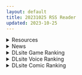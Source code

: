 ```yaml
---
layout: default
title: 20231025 RSS Reader
updated: 2023-10-25
---
```


<details class='content-parent'>
<summary>
Resources
</summary>
<details class='content-child'>
<summary>
<span class='rss-title'> 自制恋活KKS语音性格移植到KK </span> <a class='rss-link' href='https://gmgard.com/gm123952' target='_blank'>&nbsp;</a>
<div class='rss-published'> 🕛 20231024 14:30:09</div>
</summary>
<img src="https://static.gmgard.us/Images/upload/34012241708345141.jpg" /><br /><p>自制</p>
</details>
<details class='content-child'>
<summary>
<span class='rss-title'> [日系/合集][HINJYAKU]奴隷王女等15本[重口/洗脑] </span> <a class='rss-link' href='https://gmgard.com/gm123953' target='_blank'>&nbsp;</a>
<div class='rss-published'> 🕛 20231024 13:46:09</div>
</summary>
<img src="https://static.gmgard.us/Images/upload/19835241947440373.jpg" /><br /><p>[HINJYAKU] SLAVE BLADE (BAMBOO BLADE)
[HINJYAKU] マイ=ナ○メ素股
[HINJYAKU] 人形化シールで、人生すべてをラブドールとしてキモブタオッサンに捧げさせられた女の子のお話
[HINJYAKU] 奴隷王女
[HINJYAKU] 気づいたら、いつの間にかキモブタ男のオチ○ポ穴に作り変えられていた女の子のお話
[HINJYAKU] 気づいたら、いつ</p>
</details>
<details class='content-child'>
<summary>
<span class='rss-title'> [合集][MMD] 作品×19 [截止至2023.10.1] (by MysteriousHB) </span> <a class='rss-link' href='https://gmgard.com/gm123955' target='_blank'>&nbsp;</a>
<div class='rss-published'> 🕛 20231024 12:32:05</div>
</summary>
<img src="https://static.gmgard.us/Images/upload/12098242032056444.jpg" /><br /><p>推荐一位不错的MMD作者---MysteriousHB。作品实用好撸，色气满满。感兴趣的绅士可以去支持一下。</p>
</details>
<details class='content-child'>
<summary>
<span class='rss-title'> [无修正][未知字幕组][milky] 21時の女 ~ニュースキャスター 桂木美紀 1-3 </span> <a class='rss-link' href='https://gmgard.com/gm123954' target='_blank'>&nbsp;</a>
<div class='rss-published'> 🕛 20231024 12:23:22</div>
</summary>
<img src="https://iili.io/JKGa8pS.gif" /><br /><p>女主持人在电视台自慰被人看见之后 被人威胁</p>
</details>
<details class='content-child'>
<summary>
<span class='rss-title'> 【新汉化作品】[自购][无码][Nemesis] 魅魔少女 无码汉化硬盘版[官方中日英文][1.2G][BDOD] </span> <a class='rss-link' href='https://www.south-plus.net/read.php?tid=1984835' target='_blank'>&nbsp;</a>
<div class='rss-published'> 🕛 20231024 11:02:16</div>
</summary>
<img src='https://img.imoutomoe.net/\images/2023/10/24/1b573892329aa13ac.jpg'/>
<img src='https://cdn.akamai.steamstatic.com/steam/apps/1778330/header_schinese.jpg?t=1698134222'/>
研究员里欧在到职第一天便被告知需要照料某种神秘生物，而那生物竟是一名需要以精液 ..
</details>
<details class='content-child'>
<summary>
<span class='rss-title'> [无码][P站ID=18800957][an-telin]作品合集 截止至23.10.11[300M] </span> <a class='rss-link' href='https://gmgard.com/gm123950' target='_blank'>&nbsp;</a>
<div class='rss-published'> 🕛 20231024 05:45:52</div>
</summary>
<img src="https://static.gmgard.us/Images/upload/56719241004223838.jpg" /><br /><p>(秋季例大祭9) [ねこもも喫茶館] Tranquil Shimmer (東方Project)
2020-10-08-アビゲイル・ウィリアムズ v3-1477552
2020-10-08-殺生院リリィ FGO ver3-1477457
2020-10-31-Paimonn Chan in 20.10.31-1550685
2020-11-22-2020-11-22 and past works-1</p>
</details>
<details class='content-child'>
<summary>
<span class='rss-title'> 【新汉化作品】[自购][1000-REKA] 早咲きのくろゆり/ 提早绽放的黑百合 汉化硬盘版[官方中日文][1.69G][BDOD] </span> <a class='rss-link' href='https://www.south-plus.net/read.php?tid=1984540' target='_blank'>&nbsp;</a>
<div class='rss-published'> 🕛 20231024 05:28:33</div>
</summary>
<img src='https://img.imoutomoe.net/\images/2023/10/23/1920d116729f88ffe.jpg'/>
<img src='https://img.imoutomoe.net/\images/2023/10/23/2070aa89a69ddf5e1.jpg'/>
<img src='https://cdn.akamai.steamstatic.com/steam/apps/1931940/header_schinese.jpg?t=1696048227'/>
那或许是在冬季提早绽放且 ..
</details>

</details>
<details class='content-parent'>
<summary>
News
</summary>

</details>
<details class='content-parent'>
<summary>
DLsite Game Ranking
</summary>
<details class='content-child'>
<summary>
<span class='rss-title'> ハチナ怪異譚 [八角家] </span> <a class='rss-link' href='https://www.dlsite.com/maniax/work/=/product_id/RJ431925.html' target='_blank'>&nbsp;</a>
<div class='rss-published'> 🕛 20231025 13:09:50</div>
</summary>
<img src ="http://img.dlsite.jp/modpub/images2/work/doujin/RJ432000/RJ431925_img_main.jpg"/><br/>ぴっちりインナー和装少女が催眠・拘束・状態異常まみれになりながら戦う濃厚Hアクション
</details>
<details class='content-child'>
<summary>
<span class='rss-title'> 護身術道場 秘密のNTRレッスン -葵編- [WAKUWAKU] </span> <a class='rss-link' href='https://www.dlsite.com/maniax/work/=/product_id/RJ01083821.html' target='_blank'>&nbsp;</a>
<div class='rss-published'> 🕛 20231025 13:09:50</div>
</summary>
<img src ="http://img.dlsite.jp/modpub/images2/work/doujin/RJ01084000/RJ01083821_img_main.jpg"/><br/>護身術道場 秘密のNTRレッスンのDLCをプレイする為には、別途ゲーム本体が必要です。山神の娘である葵ちゃんと主人公のストーリーを描いています。
</details>
<details class='content-child'>
<summary>
<span class='rss-title'> 忍堕とし [まろん☆まろん] </span> <a class='rss-link' href='https://www.dlsite.com/maniax/work/=/product_id/RJ01052320.html' target='_blank'>&nbsp;</a>
<div class='rss-published'> 🕛 20231025 13:09:50</div>
</summary>
<img src ="http://img.dlsite.jp/modpub/images2/work/doujin/RJ01053000/RJ01052320_img_main.jpg"/><br/>クリックで簡単に調教が楽しめる おさわり調教シミュレーションゲーム!!!たくさんのシーンがあるため、飽きることなく調教を楽しめます!!!調教シーンはフルアニメ&フルボイス! Live2Dを利用したぬるぬると動くアニメーション調教を、ぜひ体感してください!
</details>
<details class='content-child'>
<summary>
<span class='rss-title'> 護身術道場 秘密のNTRレッスン [WAKUWAKU] </span> <a class='rss-link' href='https://www.dlsite.com/maniax/work/=/product_id/RJ01053661.html' target='_blank'>&nbsp;</a>
<div class='rss-published'> 🕛 20231025 13:09:50</div>
</summary>
<img src ="http://img.dlsite.jp/modpub/images2/work/doujin/RJ01054000/RJ01053661_img_main.jpg"/><br/>これはシミュレーション系のエロゲーで、ユーモアな要素が盛り込まれています。
</details>
<details class='content-child'>
<summary>
<span class='rss-title'> 【バイノーラル】自分を舐めているバイト先の褐色ギャル後輩に脚でボコられて給料奪われる泥沼人生 [DOKU-DOKU-SEN] </span> <a class='rss-link' href='https://www.dlsite.com/maniax/work/=/product_id/RJ01097002.html' target='_blank'>&nbsp;</a>
<div class='rss-published'> 🕛 20231025 13:09:50</div>
</summary>
<img src ="http://img.dlsite.jp/modpub/images2/work/doujin/RJ01098000/RJ01097002_img_main.jpg"/><br/>バイト先の後輩ギャルに弱みを握られ性的に弄ばれて、お金までも搾り取られる話。
</details>

</details>
<details class='content-parent'>
<summary>
DLsite Voice Ranking
</summary>
<details class='content-child'>
<summary>
<span class='rss-title'> チンカス掃除までしてくれる世話焼きな妹JKとの生活 [スイカ熟成保証委員会] </span> <a class='rss-link' href='https://www.dlsite.com/maniax/work/=/product_id/RJ01086281.html' target='_blank'>&nbsp;</a>
<div class='rss-published'> 🕛 20231025 13:09:53</div>
</summary>
<img src ="http://img.dlsite.jp/modpub/images2/work/doujin/RJ01087000/RJ01086281_img_main.jpg"/><br/>ある日、リビングでうたた寝をしていたあなたは、下腹部の妙な快感で目を覚ます。 美奈穂があなたのペニスを咥え、舌と唇で丹念にチンカス掃除をしていた──
</details>
<details class='content-child'>
<summary>
<span class='rss-title'> 双子ロリ爆乳の媚び媚びお兄ちゃん誘惑【ロリ爆乳の双子が大好きなお兄ちゃんをメロメロにして、気持ちいいお漏らしぴゅっぴゅをさせる話】 [常世常闇所々] </span> <a class='rss-link' href='https://www.dlsite.com/maniax/work/=/product_id/RJ01096800.html' target='_blank'>&nbsp;</a>
<div class='rss-published'> 🕛 20231025 13:09:53</div>
</summary>
<img src ="http://img.dlsite.jp/modpub/images2/work/doujin/RJ01097000/RJ01096800_img_main.jpg"/><br/>ロリ爆乳の双子が大好きな親戚のお兄ちゃんを誘惑して、メロメロにさせてしまう甘々なマゾ向けの話です。女の子達に結婚を迫られるお兄ちゃん…左右から柔らかくて大きいおっぱいを押し付けられたり、耳を小さなお口でしゃぶられたり、少しずつ双子の魅力にハマっていきます…お兄ちゃんは魅惑的なロリ姉妹に負けてしまうのでしょうか?CV みもりあいの様
</details>
<details class='content-child'>
<summary>
<span class='rss-title'> 【透き通る低音】隣の席の一ノ瀬さん。クールでダウナーな彼女との駆け引きえっち。 [桃色みんと] </span> <a class='rss-link' href='https://www.dlsite.com/maniax/work/=/product_id/RJ01075068.html' target='_blank'>&nbsp;</a>
<div class='rss-published'> 🕛 20231025 13:09:53</div>
</summary>
<img src ="http://img.dlsite.jp/modpub/images2/work/doujin/RJ01076000/RJ01075068_img_main.jpg"/><br/>あるきっかけで、“隣の席の一ノ瀬さん”のセフレになる事に…。お互いがヤりたい時にヤる関係…。そのクールな性格からは想像できない程に、彼女の性欲は強くて…。手コキする彼女の手が少し冷たい事…。彼女の秘所が火傷しそうなほどに熱い事…。最奥を突けば押し殺すように吐息を漏らす事を…。”僕”は知っている…。「私らセフレでしょ?何の用かって…セックスしかないじゃん…」
</details>
<details class='content-child'>
<summary>
<span class='rss-title'> JK精灵的异世界孕活 ～高个子丰满黑暗精灵的全力甜蜜榨精～ [青春×フェティシズム] </span> <a class='rss-link' href='https://www.dlsite.com/maniax/work/=/product_id/RJ01099196.html' target='_blank'>&nbsp;</a>
<div class='rss-published'> 🕛 20231025 13:09:53</div>
</summary>
<img src ="http://img.dlsite.jp/modpub/images2/work/doujin/RJ01100000/RJ01099196_img_main.jpg"/><br/>「甜蜜逆强〇」×「无知丰满黑暗精灵」×「异文化青春交流」你喜欢黑暗精灵吗? 这个黑暗精灵,无论哪里都十分丰满♪她将用压倒性的身体从你身上榨取精液♪ 被巨大的黑暗精灵的身体包裹,被逐渐地榨干精液的快感…你想尝试一下吗?
</details>
<details class='content-child'>
<summary>
<span class='rss-title'> 美魔女のレベルお貢ぎ射精【わる～い魔女姉妹がLv.100勇者にドスケベ誘惑をして、情けなぁいレベルお貢ぎ射精をさせる話】 [常世常闇所々] </span> <a class='rss-link' href='https://www.dlsite.com/maniax/work/=/product_id/RJ01070628.html' target='_blank'>&nbsp;</a>
<div class='rss-published'> 🕛 20231025 13:09:53</div>
</summary>
<img src ="http://img.dlsite.jp/modpub/images2/work/doujin/RJ01071000/RJ01070628_img_main.jpg"/><br/>わる～い魔女姉妹がLv.100勇者を誘惑して、レベルお貢ぎ射精をさせるマゾ向けの話です。序盤、Lv.100勇者は魔女の【ベラ】を圧倒します。しかし、勇者は【ベラ】のエッチな色仕掛けにハマってしまい、 レベルをお貢ぎしてしまいます…さらに魔女の【ルーナ】に甘い誘惑されて… 勇者は魔女姉妹の誘惑に打ち勝つことができるのでしょうか?  CV 野上菜月様,陽向葵ゅか様
</details>

</details>
<details class='content-parent'>
<summary>
DLsite Comic Ranking
</summary>
<details class='content-child'>
<summary>
<span class='rss-title'> 女装少年ヒーローのきみが邪悪な組織でTSして淫らな女幹部に堕ちるまんがートランスダークエグゼクティブー [やせうまロール] </span> <a class='rss-link' href='https://www.dlsite.com/maniax/work/=/product_id/RJ01107266.html' target='_blank'>&nbsp;</a>
<div class='rss-published'> 🕛 20231025 13:09:55</div>
</summary>
<img src ="http://img.dlsite.jp/modpub/images2/work/doujin/RJ01108000/RJ01107266_img_main.jpg"/><br/>ピッチリスゥツの女装少年ヒーローが心の闇をくすぐられTS!むっちりギチギチ緊縛スゥツの巨乳女幹部に堕ちる!淫紋やニプルファックも!前作見てなくても大丈夫!裸なし全編テカテカツヤツヤラバースーツ!
</details>
<details class='content-child'>
<summary>
<span class='rss-title'> 就算中了感觉遮断催眠后被侵犯阴蒂和尿道我也绝不会输!!? [私が一番かわいい] </span> <a class='rss-link' href='https://www.dlsite.com/maniax/work/=/product_id/RJ01109220.html' target='_blank'>&nbsp;</a>
<div class='rss-published'> 🕛 20231025 13:09:55</div>
</summary>
<img src ="http://img.dlsite.jp/modpub/images2/work/doujin/RJ01110000/RJ01109220_img_main.jpg"/><br/>感觉遮断催眠!阴蒂被不断摩擦加上尿道被细细侵犯的快感不断积累,随着催眠的解除一口气向我袭来!!
</details>
<details class='content-child'>
<summary>
<span class='rss-title'> ヒル○ャールの肉床～波沫の章～ [可老家] </span> <a class='rss-link' href='https://www.dlsite.com/maniax/work/=/product_id/RJ01100852.html' target='_blank'>&nbsp;</a>
<div class='rss-published'> 🕛 20231025 13:09:55</div>
</summary>
<img src ="http://img.dlsite.jp/modpub/images2/work/doujin/RJ01101000/RJ01100852_img_main.jpg"/><br/>敗北したヒロインが魔物に捕まり、日々輪姦され、やがて孕み袋肉奴隷に堕ちる話。
</details>
<details class='content-child'>
<summary>
<span class='rss-title'> ゴブリンの巣穴  巣穴の性態辞典 + patch.6 言語アップグレードデータ [ぺぺろんちーの] </span> <a class='rss-link' href='https://www.dlsite.com/maniax/work/=/product_id/RJ321270.html' target='_blank'>&nbsp;</a>
<div class='rss-published'> 🕛 20231025 13:09:55</div>
</summary>
<img src ="http://img.dlsite.jp/modpub/images2/work/doujin/RJ322000/RJ321270_img_main.jpg"/><br/>ゴブリンの生態シミュレーションゲームのデーター集です
</details>
<details class='content-child'>
<summary>
<span class='rss-title'> メイド教育3-没落貴族瑠璃川椿- [きょくちょ局] </span> <a class='rss-link' href='https://www.dlsite.com/maniax/work/=/product_id/RJ417751.html' target='_blank'>&nbsp;</a>
<div class='rss-published'> 🕛 20231025 13:09:55</div>
</summary>
<img src ="http://img.dlsite.jp/modpub/images2/work/doujin/RJ418000/RJ417751_img_main.jpg"/><br/>『メイド教育。』第三弾! 昨晩の『教育』から一夜明け、ご主人様に呼び出された元貴族、瑠璃川 椿は、後輩が側にいるにも関わらず、廊下で手淫され想像以上に感じてしまう…。 自分の身体の変化に戸惑いつつも、貴族の誇りを失わぬように気丈に振る舞う椿… 。だが、毎日続く変態的なメイド教育に、次第に心と身体を快楽に蝕まれていく…!  恥辱にまみれた表情を浮かべ白く柔らかいおっぱいをさらす元令嬢の痴態をぜひご堪能くださいっ!
</details>

</details>

